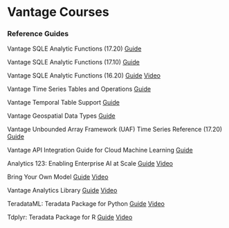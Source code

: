 # Vantage Courses

### Reference Guides

Vantage SQLE Analytic Functions (17.20)
[Guide](https://docs.teradata.com/r/Teradata-VantageTM-Analytics-Database-Analytic-Functions-17.20/Introduction-to-Analytics-Database-Analytic-Functions)

Vantage SQLE Analytic Functions (17.10)
[Guide](https://docs.teradata.com/r/Teradata-VantageTM-Advanced-SQL-Engine-Analytic-Functions/July-2021/Introduction-to-Teradata-Vantage)

Vantage SQLE Analytic Functions (16.20)
[Guide](https://docs.teradata.com/r/Teradata-VantageTM-NewSQL-Engine-Analytic-Functions/July-2019/Introduction-to-Teradata-Vantage-NewSQL-Engine-Analytic-Functions)
[Video](https://www.youtube.com/watch?v=aUfjkOlQrLs)

Vantage Time Series Tables and Operations
[Guide](https://docs.teradata.com/r/Teradata-VantageTM-Time-Series-Tables-and-Operations/March-2019)

Vantage Temporal Table Support
[Guide](https://docs.teradata.com/r/Teradata-VantageTM-Temporal-Table-Support/March-2019)

Vantage Geospatial Data Types
[Guide](https://docs.teradata.com/r/Teradata-VantageTM-Geospatial-Data-Types/July-2021)


Vantage Unbounded Array Framework (UAF) Time Series Reference (17.20)
[Guide](https://docs.teradata.com/r/Teradata-VantageTM-Unbounded-Array-Framework-Time-Series-Reference/Unbounded-Array-Framework)


Vantage API Integration Guide for Cloud Machine Learning
[Guide](https://docs.teradata.com/r/Teradata-VantageTM-API-Integration-Guide-for-Cloud-Machine-Learning/April-2022/Teradata-API-Integration-Project)

Analytics 123: Enabling Enterprise AI at Scale
[Guide](https://assets.teradata.com/resourceCenter/downloads/WhitePapers/Analytics-123-Enabling-Enterprise-AI-at-Scale-MD006623.pdf)
[Video](https://www.youtube.com/watch?v=-UKK_KRGt9I)


Bring Your Own Model
[Guide](https://docs.teradata.com/r/Teradata-VantageTM-Bring-Your-Own-Model-User-Guide/October-2021/Bring-Your-Own-Model)
[Video](https://www.youtube.com/watch?v=grq37uW0pxM)


Vantage Analytics Library
[Guide](https://docs.teradata.com/r/Vantage-Analytics-Library-User-Guide/January-2022)
[Video](https://www.youtube.com/watch?v=qxNw6sM0amg)


TeradataML: Teradata Package for Python
[Guide](https://docs.teradata.com/r/Teradata-Package-for-Python-Function-Reference/November-2021/teradataml-Vantage-Analytics-Library-Functions)
[Video](https://www.youtube.com/watch?v=YK_x4y52ffc)


Tdplyr: Teradata Package for R
[Guide](https://docs.teradata.com/r/Teradata-Package-for-R-Function-Reference/July-2021/Teradata-Package-for-R-Function-Reference/tdplyr-Package)
[Video](https://www.youtube.com/watch?v=gPrUzlsFIJI)


